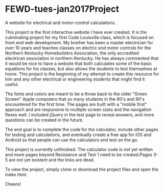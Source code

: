 # FEWD-tues-jan2017Project
A website for electrical and motor-control calculations.

This project is the first interactive website I have ever created.  It is the culminating project for my first Code Louisville class, which is focused on front end web development.  My brother has been a master electrician for over 10 years and teaches classes on electric and motor controls for the Northern Kentucky Homebuilders Association, the only accredited electrican association in northern Kentucky.  He has always commented that it would be nice to have a website that both calculates some of the basic equations for his classes, but also allows the students to test themselves at home.  This project is the beginning of my attempt to create this resource for him and any other electrical or engineering students that might find it useful.

The fonts and colors are meant to be a throw back to the older "Green Screen" Apple computers that so many students in the 80's and 90's encountered for the first time.  The pages are built with a "mobile first" approach and are responsive to multiple screen sizes and the navigation flexes well.  I included jQuery in the test page to reveal answers, and more questions can be created in the future.

The end goal is to complete the code for the calculator, include other pages for testing and calculations, and eventually create a free app for iOS and Android so that people can use the calculators and test on the go.

This project is currently unfinished.  The calculator code is not yet written and more pages beyond Resistance and Test 1 need to be created.Pages 3-5 are not yet existent and the links are dead.

To view the project, simply clone or download the project files and open the index.html.

Cheers!
